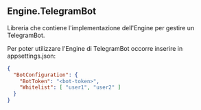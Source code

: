 ## Engine.TelegramBot

Libreria che contiene l'implementazione dell'Engine per gestire un TelegramBot.

Per poter utilizzare l'Engine di TelegramBot occorre inserire in appsettings.json:

```json
{
  "BotConfiguration": {
    "BotToken": "<bot-token>",
    "Whitelist": [ "user1", "user2" ]
  }
}
```